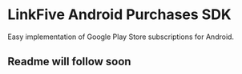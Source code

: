 # LinkFive Android Purchases SDK

Easy implementation of Google Play Store subscriptions for Android. 

## Readme will follow soon